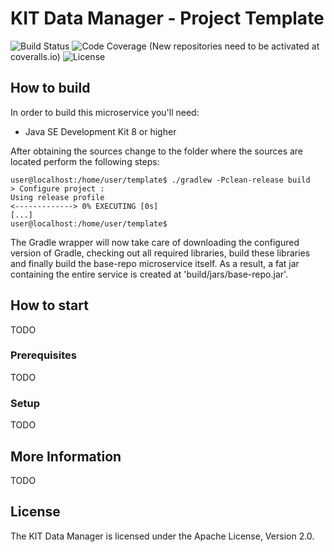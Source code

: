 # KIT Data Manager - Project Template

![Build Status](https://img.shields.io/travis/kit-data-manager/template.svg)
![Code Coverage](https://img.shields.io/coveralls/github/kit-data-manager/template.svg) (New repositories need to be activated at coveralls.io)
![License](https://img.shields.io/github/license/kit-data-manager/template.svg)

## How to build

In order to build this microservice you'll need:

* Java SE Development Kit 8 or higher

After obtaining the sources change to the folder where the sources are located perform the following steps:

```
user@localhost:/home/user/template$ ./gradlew -Pclean-release build
> Configure project :
Using release profile
<-------------> 0% EXECUTING [0s]
[...]
user@localhost:/home/user/template$
```

The Gradle wrapper will now take care of downloading the configured version of Gradle, checking out all required libraries, build these
libraries and finally build the base-repo microservice itself. As a result, a fat jar containing the entire service is created at 'build/jars/base-repo.jar'.

## How to start

TODO

### Prerequisites

TODO

### Setup

TODO

## More Information

TODO

## License

The KIT Data Manager is licensed under the Apache License, Version 2.0.
